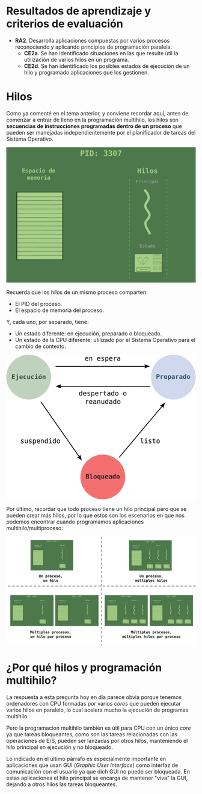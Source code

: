 # Resultados de aprendizaje y criterios de evaluación

- **RA2**. Desarrolla aplicaciones compuestas por varios procesos reconociendo y aplicando principios de programación paralela.
  - **CE2a**. Se han identificado situaciones en las que resulte útil la utilización de varios hilos en un programa.
  - **CE2d**. Se han identificado los posibles estados de ejecución de un hilo y programado aplicaciones que los gestionen.

# Hilos

Como ya comenté en el tema anterior, y conviene recordar aquí, antes de comenzar a entrar de lleno en la programación multihilo, los hilos son **secuencias de instrucciones programadas dentro de un proceso** que pueden ser manejadas independientemente por el planificador de tareas del Sistema Operativo.

![Proceso](./img/proceso_completo.png)

Recuerda que los hilos de un mismo proceso comparten:

- El PID del proceso.
- El espacio de memoria del proceso.

Y, cada uno, por separado, tiene:

- Un estado diferente: en ejecución, preparado o bloqueado.
- Un estado de la CPU diferente: utilizado por el Sistema Operativo para el cambio de contexto.

![Estados de un proceso/hilo](./img/estados_procesos.png)

Por último, recordar que todo proceso tiene un hilo principal pero que se pueden crear más hilos, por lo que estos son los escenarios en que nos podemos encontrar cuando programamos aplicaciones multihilo/multiproceso:

![Posibles escenarios en la programación multiproceso/multihilo](./img/procesos_hilos_escenarios.png)

# ¿Por qué hilos y programación multihilo?

La respuesta a esta pregunta hoy en día parece obvia porque tenemos ordenadores con CPU formadas por varios *cores* que pueden ejecutar varios hilos en paralelo, lo cual acelera mucho la ejecución de programas multihilo.

Pero la programacion multihilo también es útil para CPU con un único *core* ya que tareas bloqueantes, como son las tareas relacionadas con las operaciones de E/S, pueden ser lanzadas por otros hilos, manteniendo el hilo principal en ejecución y no bloqueado.

Lo indicado en el último párrafo es especialmente importante en aplicaciones que usan GUI (*Graphic User Interface*) como interfaz de comunicación con el usuario ya que dich GUI no puede ser bloqueada. En estas aplicaciones el hilo principal se encarga de mantener "viva" la GUI, dejando a otros hilos las tareas bloqueantes.
